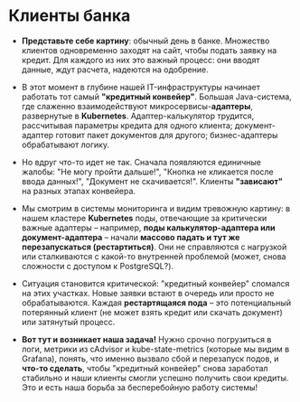# Клиенты банка

- **Представьте себе картину**: обычный день в банке. Множество клиентов одновременно заходят на сайт, чтобы подать заявку на кредит. Для каждого из них это важный процесс: они вводят данные, ждут расчета, надеются на одобрение.

- В этот момент в глубине нашей IT-инфраструктуры начинает работать тот самый **"кредитный конвейер"**. Большая Java-система, где слаженно взаимодействуют микросервисы-**адаптеры**, развернутые в **Kubernetes**. Адаптер-калькулятор трудится, рассчитывая параметры кредита для одного клиента; документ-адаптер готовит пакет документов для другого; бизнес-адаптеры обрабатывают логику.

- Но вдруг что-то идет не так. Сначала появляются единичные жалобы: "Не могу пройти дальше!", "Кнопка не кликается после ввода данных!", "Документ не скачивается!". Клиенты **"зависают"** на разных этапах конвейера.

- Мы смотрим в системы мониторинга и видим тревожную картину: в нашем кластере **Kubernetes** поды, отвечающие за критически важные адаптеры – например, **поды калькулятор-адаптера или документ-адаптера** – начали **массово падать и тут же перезапускаться (рестартиться)**. Они не справляются с нагрузкой или сталкиваются с какой-то внутренней проблемой (может, снова сложности с доступом к PostgreSQL?).

- Ситуация становится критической: "кредитный конвейер" сломался на этих участках. Новые заявки встают в очередь или просто не обрабатываются. Каждая **рестартящаяся пода** – это потенциальный потерянный клиент (не может взять кредит или скачать документ) или затянутый процесс.

- **Вот тут и возникает наша задача!** Нужно срочно погрузиться в логи, метрики из cAdvisor и kube-state-metrics (которые мы видим в Grafana), понять, что именно вызвало сбой и перезапуск подов, и **что-то сделать**, чтобы "кредитный конвейер" снова заработал стабильно и наши клиенты смогли успешно получить свои кредиты. Это и есть наша борьба за бесперебойную работу системы!
